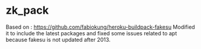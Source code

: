 # zk_pack

Based on : https://github.com/fabiokung/heroku-buildpack-fakesu
Modified it to include the latest packages and fixed some issues related to apt because fakesu is not updated after 2013.

